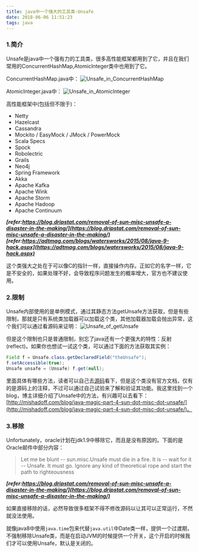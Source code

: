 ```yaml
---
title: java中一个强大的工具类-Unsafe
date: 2018-06-06 11:51:23
tags: java
---
```


### 1.简介
Unsafe是java中一个强有力的工具类，很多高性能框架都用到了它，并且在我们常用的ConcurrentHashMap,AtomicInteger类中也用到了它。

ConcurrentHashMap.java中：
![Unsafe_in_ConcurrentHashMap](https://res.cloudinary.com/akame-moe/image/upload/v1533532565/2018/06/unsafe_in_concurrenthashmap.png)

AtomicInteger.java中：
![Unsafe_in_AtomicInteger](https://res.cloudinary.com/akame-moe/image/upload/v1533532564/2018/06/unsafe_in_atomicinteger.png)


高性能框架中(包括但不限于)：

- Netty
- Hazelcast
- Cassandra
- Mockito / EasyMock / JMock / PowerMock
- Scala Specs
- Spock
- Robolectric
- Grails
- Neo4j
- Spring Framework
- Akka
- Apache Kafka
- Apache Wink
- Apache Storm
- Apache Hadoop
- Apache Continuum

***[refer:https://blog.dripstat.com/removal-of-sun-misc-unsafe-a-disaster-in-the-making/](https://blog.dripstat.com/removal-of-sun-misc-unsafe-a-disaster-in-the-making/)***
***[refer:https://adtmag.com/blogs/watersworks/2015/08/java-9-hack.aspx](https://adtmag.com/blogs/watersworks/2015/08/java-9-hack.aspx)***

这个类强大之处在于可以像C的指针一样，直接操作内存。正如它的名字一样，它是不安全的，如果处理不好，会导致程序问题发生的概率增大，官方也不建议使用。

### 2.限制

Unsafe内部使用的是单例模式，通过其静态方法getUnsafe方法获取，但是有些限制，那就是只有系统类加载器可以加载这个类，其他加载器加载会抛出异常，这个我们可以通过看源码来证明：
![Unsafe_of_getUnsafe](https://res.cloudinary.com/akame-moe/image/upload/v1533532564/2018/06/unsafe_getunsafe.png)

但是这个限制也只是普通限制，别忘了java还有一个更强大的特性：反射(reflect)。如果你也想试一试这个类，可以通过下面的方法获取其实例：

```java
Field f = Unsafe.class.getDeclaredField("theUnsafe");
f.setAccessible(true);
Unsafe unsafe = (Unsafe) f.get(null);
```

里面具体有哪些方法，读者可以自己去[源码](http://www.docjar.com/html/api/sun/misc/Unsafe.java.html)看下，但是这个类没有官方文档，仅有的是源码上的注释，不过可以通过自己试验来了解和验证其功能。我这里找到一个blog，博主详细介绍了Unsafe中的方法，有兴趣可以去看下：[http://mishadoff.com/blog/java-magic-part-4-sun-dot-misc-dot-unsafe/](http://mishadoff.com/blog/java-magic-part-4-sun-dot-misc-dot-unsafe/)。


### 3.移除

Unfortunately，oracle计划在jdk1.9中移除它，而且是没有原因的。下面的是Oracle邮件中部分内容：

> Let me be blunt -- sun.misc.Unsafe must die in a fire. It is -- wait
> for it -- Unsafe. It must go. Ignore any kind of theoretical rope and
> start the path to righteousness

***[refer:https://blog.dripstat.com/removal-of-sun-misc-unsafe-a-disaster-in-the-making/](https://blog.dripstat.com/removal-of-sun-misc-unsafe-a-disaster-in-the-making/)***

如果直接移除的话，必然导致很多框架不得不修改源码以让其可以正常运行，不然就没法使用。

就像java8中使用`java.time`包来代替`java.util`中Date类一样，提供一个过渡期，不强制移除Unsafe类，而是在启动JVM的时候提供一个开关，这个开启的时候我们才可以使用Unsafe，默认是关闭的。




